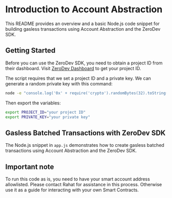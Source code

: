 # Introduction to Account Abstraction

This README provides an overview and a basic Node.js code snippet for building gasless transactions using Account Abstraction and the ZeroDev SDK.

## Getting Started

Before you can use the ZeroDev SDK, you need to obtain a project ID from their dashboard. Visit [ZeroDev Dashboard](https://dashboard.zerodev.app/) to get your project ID.

The script requires that we set a project ID and a private key. We can generate a random private key with this command:

```bash
node -e "console.log('0x' + require('crypto').randomBytes(32).toString('hex'))"
```

Then export the variables:

```bash
export PROJECT_ID="your project ID"
export PRIVATE_KEY="your private key"
```


## Gasless Batched Transactions with ZeroDev SDK

The Node.js snippet in `app.js` demonstrates how to create gasless batched transactions using Account Abstraction and the ZeroDev SDK. 

## Important note 

To run this code as is, you need to have your smart account address allowlisted. Please contact Rahat for assistance in this process. Otherwise use it as a guide for interacting with your own Smart Contracts.


